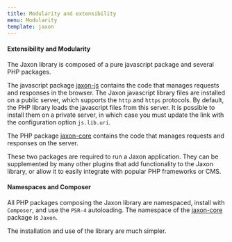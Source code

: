 ```yaml
---
title: Modularity and extensibility
menu: Modularity
template: jaxon
---
```


#### Extensibility and Modularity

The Jaxon library is composed of a pure javascript package and several PHP packages.

The javascript package [jaxon-js](https://github.com/jaxon-php/jaxon-js) contains the code that manages requests and responses in the browser.
The Jaxon javascript library files are installed on a public server, which supports the `http` and `https` protocols.
By default, the PHP library loads the javascript files from this server. It is possible to install them on a private server, in which case you must update the link with the configuration option `js.lib.uri`.

The PHP package [jaxon-core](https://github.com/jaxon-php/jaxon-core) contains the code that manages requests and responses on the server.

These two packages are required to run a Jaxon application. They can be supplemented by many other plugins that add functionality to the Jaxon library, or allow it to easily integrate with popular PHP frameworks or CMS.

#### Namespaces and Composer

All PHP packages composing the Jaxon library are namespaced, install with `Composer`, and use the `PSR-4` autoloading. The namespace of the [jaxon-core](https://github.com/jaxon-php/jaxon-core) package is `Jaxon`.

The installation and use of the library are much simpler.
